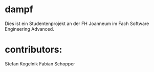 # dampf

Dies ist ein Studentenprojekt an der FH Joanneum im Fach Software Engineering Advanced.


# contributors:

Stefan Kogelnik
Fabian Schopper

